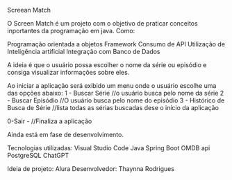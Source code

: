 Screean Match

O Screen Match é um projeto com o objetivo de praticar conceitos inportantes da programação em java. Como:

Programação orientada a objetos
Framework
Consumo de API
Utilização de Inteligência artificial
Integração com Banco de Dados

A ideia é que o usuário possa escolher o nome da série ou episódio e consiga visualizar informações sobre eles.

Ao iniciar a aplicação será exibido um menu onde o usuário escolhe uma das opções abaixo:
 1 - Buscar Série //o usuário busca pelo nome da série
 2 - Buscar Episódio //O usuário busca pelo nome do episódio
 3 - Histórico de Busca de Série //lista todas as sérias buscadas dese o início da aplicação

0-Sair - //Finaliza a aplicação

Ainda está em fase de desenvolvimento.

Tecnologias utilizadas:
Visual Studio Code
Java
Spring Boot
OMDB api
PostgreSQL
ChatGPT

Ideia de projeto: Alura
Desenvolvedor: Thaynna Rodrigues

